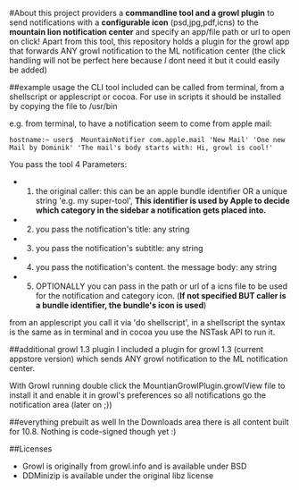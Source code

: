 #About
this project providers a <b>commandline tool and a growl plugin</b> to send notifications with a <b>configurable icon</b> (psd,jpg,pdf,icns) to the <b>mountain lion notification center</b> and specify an app/file path or url to open on click!
Apart from this tool, this repository holds a plugin for the growl app that forwards ANY growl notification to the ML notification center (the click handling will not be perfect here because _I_ dont need it but it could easily be added)

##example usage
the CLI tool included can be called from terminal, from a shellscript or applescript or cocoa. For use in scripts it should be installed by copying the file to /usr/bin


e.g. from terminal, to have a notification seem to come from apple mail:		
	
	hostname:~ user$  MountainNotifier com.apple.mail 'New Mail' 'One new Mail by Dominik' 'The mail's body starts with: Hi, growl is cool!'
	
You pass the tool 4 Parameters:
- 1. the original caller: this can be an apple bundle identifier OR a unique string 'e.g. my super-tool', <b>This identifier is used by Apple to decide which category in the sidebar a notification gets placed into.</b>
- 2. you pass the notification's title: any string
- 3. you pass the notification's subtitle: any string 
- 4. you pass the notification's content. the message body: any string 
- 5. OPTIONALLY you can pass in the path or url of a icns file to be used for the notification and category icon. (<b>If not specified BUT caller is a bundle identifier, the bundle's icon is used</b>)

from an applescript you call it via 'do shellscript', in a shellscript the syntax is the same as in terminal and in cocoa you use the NSTask API to run it.

##additional growl 1.3 plugin
I included a plugin for growl 1.3 (current appstore version) which sends ANY growl notification to the ML notification center.

With Growl running double click the MountianGrowlPlugin.growlView file to install it and enable it in growl's preferences so all notifications go the notification area (later on ;))

##everything prebuilt as well
In the Downloads area there is all content built for 10.8. 
Nothing is code-signed though yet :)

##Licenses
- Growl is originally from growl.info and is available under BSD
- DDMinizip is available under the original libz license